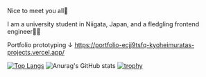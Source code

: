 Nice to meet you all🙌

I am a university student in Niigata, Japan, and a fledgling frontend engineer🙍‍♂️

Portfolio prototyping ↓
https://portfolio-ecjj9tsfq-kyoheimuratas-projects.vercel.app/

[![Top Langs](https://github-readme-stats.vercel.app/api/top-langs/?username=kyohei-murata&layout=compact
)](https://github.com/anuraghazra/github-readme-stats)
![Anurag's GitHub stats](https://github-readme-stats.vercel.app/api?username=kyohei-murata)
[![trophy](https://github-profile-trophy.vercel.app/?username=kyohei-murata)](https://github.com/ryo-ma/github-profile-trophy)

